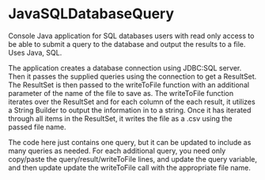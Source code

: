 # JavaSQLDatabaseQuery
Console Java application for SQL databases users with read only access to be able to submit a query to the database and output the results to a file. Uses Java, SQL.

The application creates a database connection using JDBC:SQL server.  Then it passes the supplied queries using the connection to get a ResultSet.  The ResultSet is then passed to the writeToFile function with an additional parameter of the name of the file to save as.  The writeToFile function  iterates over the ResultSet and for each column of the each result, it utilizes a String Builder to output the information in to a string. Once it has iterated through all items in the ResultSet, it writes the file as a .csv using the passed file name.

The code here just contains one query, but it can be updated to include as many queries as needed.  For each additional query, you need only copy/paste the query/result/writeToFile lines, and update the query variable, and then update update the writeToFile call with the appropriate file name.

